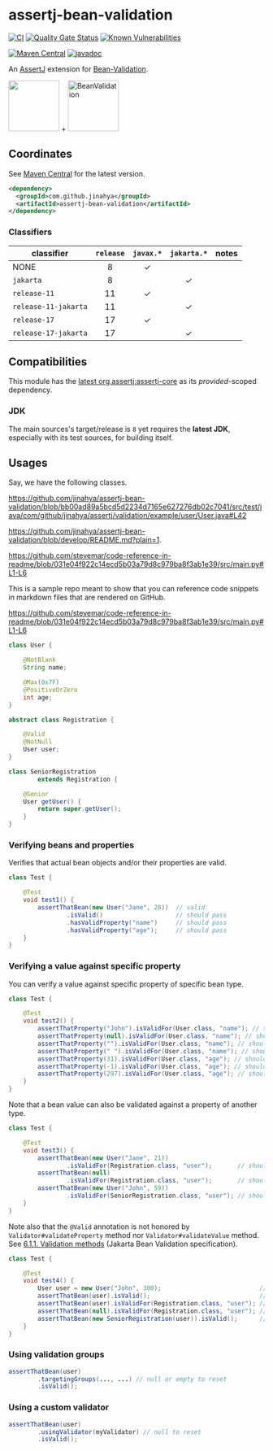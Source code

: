 # assertj-bean-validation

[![CI](https://github.com/jinahya/assertj-bean-validation/actions/workflows/maven.yml/badge.svg)](https://github.com/jinahya/assertj-bean-validation/actions/workflows/maven.yml)
[![Quality Gate Status](https://sonarcloud.io/api/project_badges/measure?project=jinahya_assertj-bean-validation&metric=alert_status)](https://sonarcloud.io/dashboard?id=jinahya_assertj-bean-validation)
[![Known Vulnerabilities](https://snyk.io/test/github/jinahya/assertj-bean-validation/badge.svg)](https://snyk.io/test/github/jinahya/assertj-bean-validation)

[![Maven Central](https://img.shields.io/maven-central/v/com.github.jinahya/assertj-bean-validation?label=maven-central)](https://search.maven.org/artifact/com.github.jinahya/assertj-bean-validation)
[![javadoc](https://javadoc.io/badge2/com.github.jinahya/assertj-bean-validation/javadoc.svg)](https://javadoc.io/doc/com.github.jinahya/assertj-bean-validation)

An [AssertJ](https://assertj.github.io/doc/) extension for [Bean-Validation](https://beanvalidation.org/).

<img src="https://raw.githubusercontent.com/joel-costigliola/assertj/gh-pages/favicon.png" height="100"/> + 
<img src="https://beanvalidation.org/logo/logo.svg" height="100" alt="BeanValidation"/>

## Coordinates

See [Maven Central](https://search.maven.org/artifact/com.github.jinahya/assertj-bean-validation) for the latest
version.

```xml
<dependency>
  <groupId>com.github.jinahya</groupId>
  <artifactId>assertj-bean-validation</artifactId>
</dependency>
```

### Classifiers

classifier           | `release` | `javax.*` | `jakarta.*` |notes
---------------------|:---------:|:---------:|:-----------:|-----
NONE                 |     8     |     ✓     |             |
`jakarta`            |     8     |           |      ✓      |
`release-11`         |    11     |     ✓     |             |
`release-11-jakarta` |    11     |           |      ✓      |
`release-17`         |    17     |     ✓     |             |
`release-17-jakarta` |    17     |           |      ✓      |

## Compatibilities

This module has the [latest org.assertj:assertj-core](https://javadoc.io/doc/org.assertj/assertj-core/latest/index.html) as its *provided*-scoped dependency.

### JDK

The main sources's target/release is `8` yet requires the **latest JDK**, especially with its test sources, for building itself.

## Usages

Say, we have the following classes.

https://github.com/jinahya/assertj-bean-validation/blob/bb00ad89a5bcd5d2234d7165e627276db02c7041/src/test/java/com/github/jinahya/assertj/validation/example/user/User.java#L42

https://github.com/jinahya/assertj-bean-validation/blob/develop/README.md?plain=1.

https://github.com/stevemar/code-reference-in-readme/blob/031e04f922c14ecd5b03a79d8c979ba8f3ab1e39/src/main.py#L1-L6


This is a sample repo meant to show that you can reference code snippets in markdown files that are rendered on GitHub.

https://github.com/stevemar/code-reference-in-readme/blob/031e04f922c14ecd5b03a79d8c979ba8f3ab1e39/src/main.py#L1-L6


```java
class User {

    @NotBlank
    String name;

    @Max(0x7F)
    @PositiveOrZero
    int age;
}

abstract class Registration {

    @Valid
    @NotNull
    User user;
}

class SeniorRegistration
        extends Registration {

    @Senior
    User getUser() {
        return super.getUser();
    }
}
```

### Verifying beans and properties

Verifies that actual bean objects and/or their properties are valid.

```java
class Test {

    @Test
    void test1() {
        assertThatBean(new User("Jane", 28))  // valid
                .isValid()                    // should pass
                .hasValidProperty("name")     // should pass
                .hasValidProperty("age");     // should pass
    }
}
```

### Verifying a value against specific property

You can verify a value against specific property of specific bean type.

```java
class Test {

    @Test
    void test2() {
        assertThatProperty("John").isValidFor(User.class, "name"); // should pass
        assertThatProperty(null).isValidFor(User.class, "name"); // should fail; @NotBlank
        assertThatProperty("").isValidFor(User.class, "name"); // should fail; @NotBlank
        assertThatProperty(" ").isValidFor(User.class, "name"); // should fail; @NotBlank
        assertThatProperty(31).isValidFor(User.class, "age"); // should pass
        assertThatProperty(-1).isValidFor(User.class, "age"); // should fail; @PositiveOrZero
        assertThatProperty(297).isValidFor(User.class, "age"); // should fail; @Max(0x7F)
    }
}
```

Note that a bean value can also be validated against a property of another type.

```java
class Test {

    @Test
    void test3() {
        assertThatBean(new User("Jane", 21))
                .isValidFor(Registration.class, "user");       // should pass
        assertThatBean(null)
                .isValidFor(Registration.class, "user");       // should fail; @NotNull
        assertThatBean(new User("John", 59))
                .isValidFor(SeniorRegistration.class, "user"); // should fail; age should be >= 60
    }
}
```

Note also that the `@Valid` annotation is not honored by `Validator#validateProperty` method
nor `Validator#validateValue` method.
See [6.1.1. Validation methods] (Jakarta Bean Validation specification).

```java
class Test {

    @Test
    void test4() {
        User user = new User("John", 300);                           // not valid, obviously
        assertThatBean(user).isValid();                              // so does fail
        assertThatBean(user).isValidFor(Registration.class, "user"); // DOES NOT FAIL!
        assertThatBean(null).isValidFor(Registration.class, "user"); // while fails
        assertThatBean(new SeniorRegistration(user)).isValid();      // should fail
    }
}
```

### Using validation groups

```java
assertThatBean(user)
        .targetingGroups(..., ...) // null or empty to reset
        .isValid();
```

### Using a custom validator

```java
assertThatBean(user)
        .usingValidator(myValidator) // null to reset
        .isValid();
```

[6.1.1. Validation methods]: https://jakarta.ee/specifications/bean-validation/3.0/jakarta-bean-validation-spec-3.0.html#validationapi-validatorapi-validationmethods
